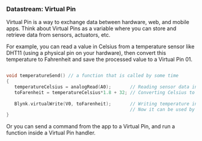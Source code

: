 ### Datastream: Virtual Pin

Virtual Pin is a way to exchange data between hardware, web, and mobile apps. 
Think about Virtual Pins as a variable where you can store and retrieve data from sensors, actuators, etc.

For example, you can read a value in Celsius from a temperature sensor like DHT11 (using a physical pin on your hardware), 
then convert this temperature to Fahrenheit and save the processed value to a Virtual Pin 01.

```cpp

void temperatureSend() // a function that is called by some time
{
   temperatureCelsius = analogRead(A0);       // Reading sensor data in Celsius
   toFarenheit = temperatureCelsius*1.8 + 32; // Converting Celsius to Farenheit
   
   Blynk.virtualWrite(V0, toFarenheit);       // Writing temperature in Farenheit to Virtual Pin V0
                                              // Now it can be used by widgets in the apps
}
```

Or you can send a command from the app to a Virtual Pin, and run a function inside a Virtual Pin handler.
